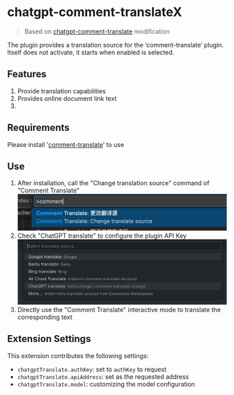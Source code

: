 # chatgpt-comment-translateX
> Based on [chatgpt-comment-translate](https://github.com/kitiho/vscode-comment-translate-chatgpt) modification

The plugin provides a translation source for the ‘comment-translate’ plugin. Itself does not activate, it starts when enabled is selected.

## Features

1. Provide translation capabilities
2. Provides online document link text
3. 

## Requirements

Please install '[comment-translate](https://github.com/intellism/vscode-comment-translate)' to use

## Use
1. After installation, call the "Change translation source" command of "Comment Translate"
    ![change](./image/change.png)
2. Check "ChatGPT translate" to configure the plugin API Key
    ![select](./image/select.png)
3. Directly use the "Comment Translate" interactive mode to translate the corresponding text

## Extension Settings

This extension contributes the following settings:

* `chatgptTranslate.authKey`: set to `authKey` to request
* `chatgptTranslate.apiAddress`: set as the requested address
* `chatgptTranslate.model`: customizing the model configuration

